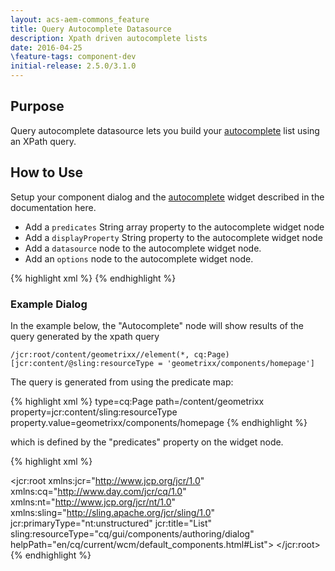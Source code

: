 ```yaml
---
layout: acs-aem-commons_feature
title: Query Autocomplete Datasource
description: Xpath driven autocomplete lists
date: 2016-04-25
\feature-tags: component-dev
initial-release: 2.5.0/3.1.0
---
```


## Purpose

Query autocomplete datasource lets you build your [autocomplete](https://docs.adobe.com/docs/en/aem/6-1/ref/granite-ui/api/jcr_root/libs/granite/ui/components/foundation/form/autocomplete/index.html) list using an XPath query.

## How to Use

Setup your component dialog and the [autocomplete](https://docs.adobe.com/docs/en/aem/6-1/ref/granite-ui/api/jcr_root/libs/granite/ui/components/foundation/form/autocomplete/index.html) widget described in the documentation here.
* Add a `predicates` String array property to the autocomplete widget node
* Add a `displayProperty` String property to the autocomplete widget node
* Add a `datasource` node to the autocomplete widget node.
* Add an `options` node to the autocomplete widget node.

{% highlight xml %}
<autocomplete
        jcr:primaryType="nt:unstructured"
        sling:resourceType="granite/ui/components/foundation/form/autocomplete"
        fieldLabel="Autcomplete"
        name="./autocomplete"
        displayProperty="jcr:content/jcr:title"
        predicates="[type=cq:Page,path=/content/geometrixx,property=jcr:content/sling:resourceType,property.value=geometrixx/components/homepage]">
        <datasource
                jcr:primaryType="nt:unstructured"
                sling:resourceType="acs-commons/granite/ui/components/form/queryautocomplete/datasource" />
        <options
                jcr:primaryType="nt:unstructured"
                sling:resourceType="granite/ui/components/foundation/form/autocomplete/list" />
       </autocomplete>
{% endhighlight %}

### Example Dialog

In the example below, the "Autocomplete" node will show results of the query generated by the xpath query

`/jcr:root/content/geometrixx//element(*, cq:Page) [jcr:content/@sling:resourceType = 'geometrixx/components/homepage']`

The query is generated from using the predicate map:

{% highlight xml %}
type=cq:Page
path=/content/geometrixx
property=jcr:content/sling:resourceType
property.value=geometrixx/components/homepage
{% endhighlight %}

which is defined by the "predicates" property on the widget node.

{% highlight xml %}
<?xml version="1.0" encoding="UTF-8"?>
   <jcr:root xmlns:jcr="http://www.jcp.org/jcr/1.0" xmlns:cq="http://www.day.com/jcr/cq/1.0" xmlns:nt="http://www.jcp.org/jcr/nt/1.0" xmlns:sling="http://sling.apache.org/jcr/sling/1.0" jcr:primaryType="nt:unstructured" jcr:title="List" sling:resourceType="cq/gui/components/authoring/dialog" helpPath="en/cq/current/wcm/default_components.html#List">
      <content
      		jcr:primaryType="nt:unstructured"
      		sling:resourceType="granite/ui/components/foundation/container">
         	<layout
         		jcr:primaryType="nt:unstructured"
         		sling:resourceType="granite/ui/components/foundation/layouts/fixedcolumns" margin="{Boolean}false" />
         	<items
         		jcr:primaryType="nt:unstructured">
            	<column
            		jcr:primaryType="nt:unstructured"
            		sling:resourceType="granite/ui/components/foundation/container">
               	<items
               		jcr:primaryType="nt:unstructured">
                  		<autocomplete
                  			jcr:primaryType="nt:unstructured"
                  			sling:resourceType="granite/ui/components/foundation/form/autocomplete"
                  			fieldLabel="Autcomplete"
                  			name="./autocomplete"
                  			displayProperty="jcr:content/jcr:title"
                  			predicates="[type=cq:Page,path=/content/geometrixx,property=jcr:content/sling:resourceType,property.value=geometrixx/components/homepage]">
                     		<datasource
                     			jcr:primaryType="nt:unstructured"
                     			sling:resourceType="acs-commons/granite/ui/components/form/queryautocomplete/datasource" />
                     		<options
                     			jcr:primaryType="nt:unstructured"
                     			sling:resourceType="granite/ui/components/foundation/form/autocomplete/list" />
                  </autocomplete>
               </items>
            </column>
         </items>
      </content>
   </jcr:root>
{% endhighlight %}
